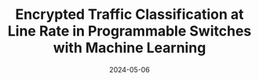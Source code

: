 ---
title: "Encrypted Traffic Classification at Line Rate in Programmable Switches with Machine Learning"
collection: publications
permalink: /publication/2024-etc_at_line_rate
date: 2024-05-06
venue: 'NOMS 2024 - IEEE/IFIP Network Operations and Management Symposium'
paperurl: 'https://dspace.networks.imdea.org/bitstream/handle/20.500.12761/1791/etc_noms24_postprint.pdf?sequence=1&isAllowed=y'
link: 'https://ieeexplore.ieee.org/document/10575394'
github: 'https://github.com/nds-group/ETC_NOMS_2024'
citation: 'Aristide Tanyi-Jong Akem, Guillaume Fraysse and Marco Fiore, "Encrypted Traffic Classification at Line Rate in Programmable Switches with Machine Learning," <i>NOMS 2024 - IEEE/IFIP Network Operations and Management Symposium</i>, Seoul, South Korea, 6-10 May 2024, pp. 1-9, <i>(Accepted for Publication)</i>.'
---